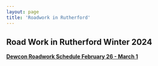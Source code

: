 ```yaml
---
layout: page
title: 'Roadwork in Rutherford'
---
```





## Road Work in Rutherford Winter 2024


[**Dewcon Roadwork Schedule February 26 - March 1**](https://storage.googleapis.com/static.rutherford-nj.com/road-work/DCI%20Rutherford%202-26-24%20thru%203-1-24.pdf)
